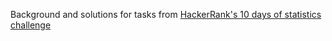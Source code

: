 Background and solutions for tasks from [HackerRank's 10 days of statistics challenge](https://www.hackerrank.com/domains/tutorials/10-days-of-statistics)

